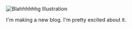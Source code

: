 ![Blahhhhhhg Illustration](https://storage.googleapis.com/hox-io-blog-assets/2024-04-27-the-engineer.webp)

I'm making a new blog. I'm pretty excited about it.
